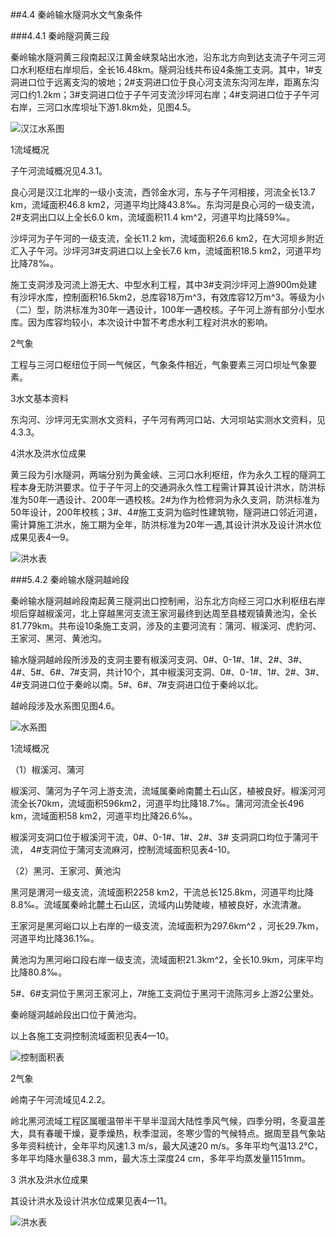 ##4.4 秦岭输水隧洞水文气象条件  

###4.4.1 秦岭隧洞黄三段  

秦岭输水隧洞黄三段南起汉江黄金峡泵站出水池，沿东北方向到达支流子午河三河口水利枢纽右岸坝后，全长16.48km。隧洞沿线共布设4条施工支洞。其中，1#支洞进口位于远离支沟的坡地；2#支洞进口位于良心河支流东沟河左岸，距离东沟河口约1.2km；3#支洞进口位于子午河支流沙坪河右岸；4#支洞进口位于子午河右岸，三河口水库坝址下游1.8km处，见图4.5。  


![汉江水系图](/4yin-han-ji-wei-gong-cheng-shui-wen-ji-di-zhi-tiao-jian/img/2018-3-8-16-36-28.jpg "图4.5")     
  
  
1流域概况  

子午河流域概况见4.3.1。  

良心河是汉江北岸的一级小支流，西邻金水河，东与子午河相接，河流全长13.7 km，流域面积46.8 km2，河道平均比降43.8‰。东沟河是良心河的一级支流，2#支洞出口以上全长6.0 km，流域面积11.4 km^2，河道平均比降59‰。  

沙坪河为子午河的一级支流，全长11.2 km，流域面积26.6 km2，在大河坝乡附近汇入子午河。沙坪河3#支洞进口以上全长7.6 km，流域面积18.5 km2，河道平均比降78‰。  

施工支洞涉及河流上游无大、中型水利工程，其中3#支洞沙坪河上游900m处建有沙坪水库，控制面积16.5km2，总库容18万m^3，有效库容12万m^3。等级为小（二）型，防洪标准为30年一遇设计，100年一遇校核。子午河上游有部分小型水库。因为库容均较小，本次设计中暂不考虑水利工程对洪水的影响。  

2气象  

工程与三河口枢纽位于同一气候区，气象条件相近，气象要素三河口坝址气象要素。  

3水文基本资料  

东沟河、沙坪河无实测水文资料，子午河有两河口站、大河坝站实测水文资料，见4.3.3。  
 
4洪水及洪水位成果  

黄三段为引水隧洞，两端分别为黄金峡、三河口水利枢纽，作为永久工程的隧洞工程本身无防洪要求。位于子午河上的交通洞永久性工程需计算其设计洪水，防洪标准为50年一遇设计、200年一遇校核。2#为作为检修洞为永久支洞，防洪标准为50年设计，200年校核；3#、4#施工支洞为临时性建筑物，隧洞进口邻近河道，需计算施工洪水，施工期为全年，防洪标准为20年一遇,其设计洪水及设计洪水位成果见表4—9。  

![洪水表](/4yin-han-ji-wei-gong-cheng-shui-wen-ji-di-zhi-tiao-jian/img/2018-3-8-16-40-12.jpg "表4-9")      


###5.4.2 秦岭输水隧洞越岭段  

秦岭输水隧洞越岭段南起黄三隧洞出口控制闸，沿东北方向经三河口水利枢纽右岸坝后穿越椒溪河，北上穿越黑河支流王家河最终到达周至县楼观镇黄池沟，全长81.779km。共布设10条施工支洞，涉及的主要河流有：蒲河、椒溪河、虎豹河、王家河、黑河、黄池沟。  

输水隧洞越岭段所涉及的支洞主要有椒溪河支洞、0#、0-1#、1#、2#、3#、4#、5#、6#、7#支洞，共计10个，其中椒溪河支洞、0#、0-1#、1#、2#、3#、4#支洞进口位于秦岭以南。5#、6#、7#支洞进口位于秦岭以北。  

越岭段涉及水系图见图4.6。  
  
![水系图](/4yin-han-ji-wei-gong-cheng-shui-wen-ji-di-zhi-tiao-jian/img/2018-3-8-16-43-25.jpg "图4.6")  


1流域概况  

（1）椒溪河、蒲河  

椒溪河、蒲河为子午河上游支流，流域属秦岭南麓土石山区，植被良好。椒溪河河流全长70km，流域面积596km2，河道平均比降18.7‰。蒲河河流全长496 km，流域面积58 km2，河道平均比降26.6‰。  

椒溪河支洞口位于椒溪河干流，0#、0-1#、1#、2#、3# 支洞洞口均位于蒲河干流， 4#支洞位于蒲河支流麻河，控制流域面积见表4-10。  

（2）黑河、王家河、黄池沟  

黑河是渭河一级支流，流域面积2258 km2，干流总长125.8km，河道平均比降8.8‰。流域属秦岭北麓土石山区，流域内山势陡峻，植被良好，水流清澈。  

王家河是黑河峪口以上右岸的一级支流，流域面积为297.6km^2 ，河长29.7km，河道平均比降36.1‰。  

黄池沟为黑河峪口段右岸一级支流，流域面积21.3km^2，全长10.9km，河床平均比降80.8‰。  

5#、6#支洞位于黑河王家河上，7#施工支洞位于黑河干流陈河乡上游2公里处。  

秦岭隧洞越岭段出口位于黄池沟。  

以上各施工支洞控制流域面积见表4—10。  


![控制面积表](/4yin-han-ji-wei-gong-cheng-shui-wen-ji-di-zhi-tiao-jian/img/2018-3-8-16-47-58.jpg "表4-10")      
  
2气象  

岭南子午河流域见4.2.2。  

岭北黑河流域工程区属暖温带半干旱半湿润大陆性季风气候，四季分明，冬夏温差大，具有春暖干燥，夏季燥热，秋季湿润，冬寒少雪的气候特点。据周至县气象站多年资料统计，全年平均风速1.3 m/s，最大风速20 m/s。多年平均气温13.2℃，多年平均降水量638.3 mm，最大冻土深度24 cm，多年平均蒸发量1151mm。  
  

3 洪水及洪水位成果  

其设计洪水及设计洪水位成果见表4—11。

![洪水表](/4yin-han-ji-wei-gong-cheng-shui-wen-ji-di-zhi-tiao-jian/img/2018-3-8-16-52-31.jpg "表4-11")


